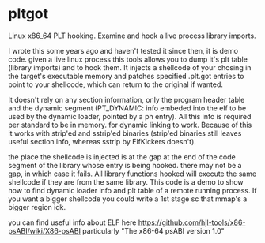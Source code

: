 # pltgot
Linux x86_64 PLT hooking. Examine and hook a live process library imports.

I wrote this some years ago and haven't tested it since then, it is demo code.
given a live linux process this tools allows you to dump it's plt table (library imports) and
to hook them. It injects a shellcode of your chosing in the target's executable memory and
patches specified .plt.got entries to point to your shellcode, which can return to the original if wanted.

It doesn't rely on any section information, only the program header table and the dynamic segment (PT_DYNAMIC: 
info embeded into the elf to be used by the dynamic loader, pointed by a ph entry). All this info is required per standard to be in memory.
for dynamic linking to work.
Because of this it works with strip'ed and sstrip'ed binaries (strip'ed binaries still leaves useful section info, whereas sstrip by ElfKickers doesn't).

the place the shellcode is injected is at the gap at the end of the code segment of the library whose entry is being hooked.
there may not be a gap, in which case it fails. All library functions hooked will execute the same shellcode if they are from
the same library.
This code is a demo to show how to find dynamic loader info and plt table of a remote running process. If you want a bigger shellcode
you could write a 1st stage sc that mmap's a bigger region idk.


you can find useful info about ELF here
https://github.com/hjl-tools/x86-psABI/wiki/X86-psABI
particularly "The x86-64 psABI version 1.0"
